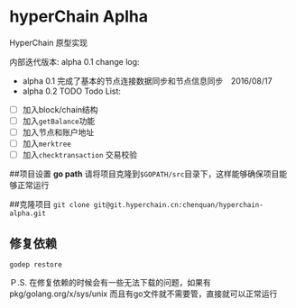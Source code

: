 # hyperChain Aplha

HyperChain 原型实现 

内部迭代版本: alpha 0.1
change log:
- alpha 0.1 完成了基本的节点连接数据同步和节点信息同步　2016/08/17 
- alpha 0.2 TODO
Todo List:
- [ ] 加入block/chain结构
- [ ] 加入`getBalance`功能
- [ ] 加入节点和账户地址
- [ ] 加入`merktree`
- [ ] 加入`checktransaction` 交易校验

##项目设置
**go path**
请将项目克隆到`$GOPATH/src`目录下，这样能够确保项目能够正常运行

##克隆项目
`git clone git@git.hyperchain.cn:chenquan/hyperchain-alpha.git`

## 修复依赖
`godep restore`

Ｐ.S. 在修复依赖的时候会有一些无法下载的问题，如果有pkg/golang.org/x/sys/unix 而且有go文件就不需要管，直接就可以正常运行
